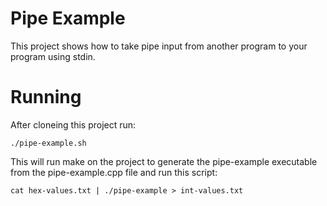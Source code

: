 # Pipe Example
This project shows how to take pipe input from another program to your program
using stdin. 

# Running
After cloneing this project run:

```
./pipe-example.sh
```

This will run make on the project to generate the pipe-example executable from 
the pipe-example.cpp file and run this script:

```
cat hex-values.txt | ./pipe-example > int-values.txt
```

